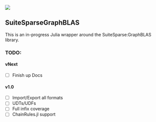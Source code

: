 [![](https://img.shields.io/badge/docs-dev-blue.svg)](https://juliasparse.github.io/SuiteSparseGraphBLAS.jl/dev/)

## SuiteSparseGraphBLAS
This is an in-progress Julia wrapper around the SuiteSparse:GraphBLAS library.


### TODO:
#### vNext
- [ ] Finish up Docs

#### v1.0
- [ ] Import/Export all formats
- [ ] UDTs/UDFs
- [ ] Full infix coverage
- [ ] ChainRules.jl support
